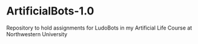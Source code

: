 # ArtificialBots-1.0
Repository to hold assignments for LudoBots in my Artificial Life Course at Northwestern University
